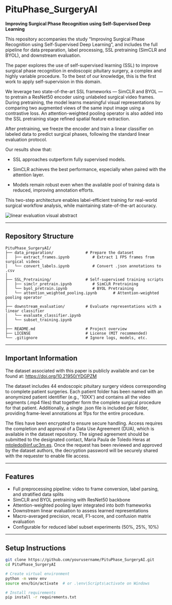 # PituPhase_SurgeryAI
**Improving Surgical Phase Recognition using Self-Supervised Deep Learning**

This repository accompanies the study “Improving Surgical Phase Recognition using Self-Supervised Deep Learning”, and includes the full pipeline for data preparation, label processing, SSL pretraining (SimCLR and BYOL), and downstream evaluation.

The paper explores the use of self-supervised learning (SSL) to improve surgical phase recognition in endoscopic pituitary surgery, a complex and highly variable procedure. To the best of our knowledge, this is the first work to apply self-supervision in this domain. 

We leverage two state-of-the-art SSL frameworks — SimCLR and BYOL — to pretrain a ResNet50 encoder using unlabeled surgical video frames. During pretraining, the model learns meaningful visual representations by comparing two augmented views of the same input image using a contrastive loss. An attention-weighted pooling operator is also added into the SSL pretraining stage refined spatial feature extraction. 

After pretraining, we freeze the encoder and train a linear classifier on labeled data to predict surgical phases, following the standard linear evaluation protocol.

Our results show that:

- SSL approaches outperform fully supervised models.

- SimCLR achieves the best performance, especially when paired with the attention layer.

- Models remain robust even when the available pool of training data is reduced, improving annotation efforts.

This two-step architecture enables label-efficient training for real-world surgical workflow analysis, while maintaining state-of-the-art accuracy.

![linear evaluation visual abstract](https://github.com/user-attachments/assets/7e769f9a-45dc-471e-992d-e684bbd6691d)



---
## Repository Structure

```
PituPhase_SurgeryAI/
├── data_preparation/              # Prepare the dataset
│   ├── extract_frames.ipynb          # Extract 1 FPS frames from surgical videos
│   └── convert_labels.ipynb          # Convert .json annotations to .csv
│
├── SSL_Pretraining/               # Self-supervised training scripts
│   ├── simclr_pretrain.ipynb         # SimCLR Pretraining
│   └── byol_pretrain.ipynb           # BYOL Pretraining
│   └── attention_weighted_pooling.ipynb       # Attention-weighted pooling operator
│
├── downstream_evaluation/         # Evaluate representations with a linear classifier
│   └── evaluate_classifier.ipynb
│   └── subset_training.ipynb       
│
├── README.md                      # Project overview
├── LICENSE                        # License (MIT recommended)
└── .gitignore                     # Ignore logs, models, etc.
```

---

## Important Information

The dataset associated with this paper is publicly available and can be found at: https://doi.org/10.21950/YDGPZM

The dataset includes 44 endoscopic pituitary surgery videos corresponding to complete patient surgeries. Each patient folder has been named with an anonymized patient identifier (e.g., '10XX') and contains all the video segments (.mp4 files) that together form the complete surgical procedure for that patient. Additionally, a single .json file is included per folder, providing frame-level annotations at 1fps for the entire procedure.

The files have been encrypted to ensure secure handling. Access requires the completion and approval of a Data Use Agreement (DUA), which is available in the dataset repository. The signed agreement should be submitted to the designated contact, Maria Paula de Toledo Heras at mtoledo@inf.uc3m.es. Once the request has been reviewed and approved by the dataset authors, the decryption password will be securely shared with the requester to enable file access.

---

## Features

- Full preprocessing pipeline: video to frame conversion, label parsing, and stratified data splits
- SimCLR and BYOL pretraining with ResNet50 backbone
- Attention-weighted pooling layer integrated into both frameworks
- Downstream linear evaluation to assess learned representations
- Macro-averaged precision, recall, F1-score, and confusion matrix evaluation
- Configurable for reduced label subset experiments (50%, 25%, 10%)

---

## Setup Instructions

```bash
git clone https://github.com/yourusername/PituPhase_SurgeryAI.git
cd PituPhase_SurgeryAI

# Create virtual environment
python -m venv env
source env/bin/activate  # or .\env\Scripts\activate on Windows

# Install requirements
pip install -r requirements.txt
